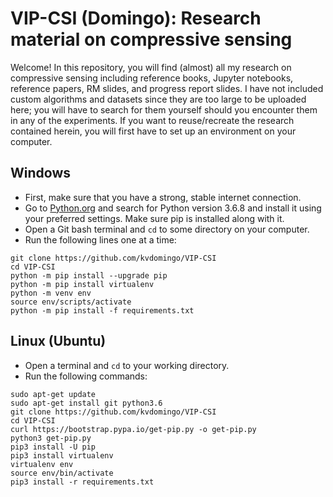 # VIP-CSI (Domingo): Research material on compressive sensing

Welcome! In this repository, you will find (almost) all my research on compressive sensing including reference books, Jupyter notebooks, reference papers, RM slides, and progress report slides. I have not included custom algorithms and datasets since they are too large to be uploaded here; you will have to search for them yourself should you encounter them in any of the experiments. If you want to reuse/recreate the research contained herein, you will first have to set up an environment on your computer.

## Windows
- First, make sure that you have a strong, stable internet connection.
- Go to [Python.org](https://python.org/downloads) and search for Python version 3.6.8 and install it using your preferred settings. Make sure pip is installed along with it.
- Open a Git bash terminal and `cd` to some directory on your computer.
- Run the following lines one at a time:
```
git clone https://github.com/kvdomingo/VIP-CSI
cd VIP-CSI
python -m pip install --upgrade pip
python -m pip install virtualenv
python -m venv env
source env/scripts/activate
python -m pip install -f requirements.txt
```

## Linux (Ubuntu)
- Open a terminal and `cd` to your working directory.
- Run the following commands:
```
sudo apt-get update
sudo apt-get install git python3.6
git clone https://github.com/kvdomingo/VIP-CSI
cd VIP-CSI
curl https://bootstrap.pypa.io/get-pip.py -o get-pip.py
python3 get-pip.py
pip3 install -U pip
pip3 install virtualenv
virtualenv env
source env/bin/activate
pip3 install -r requirements.txt
```
